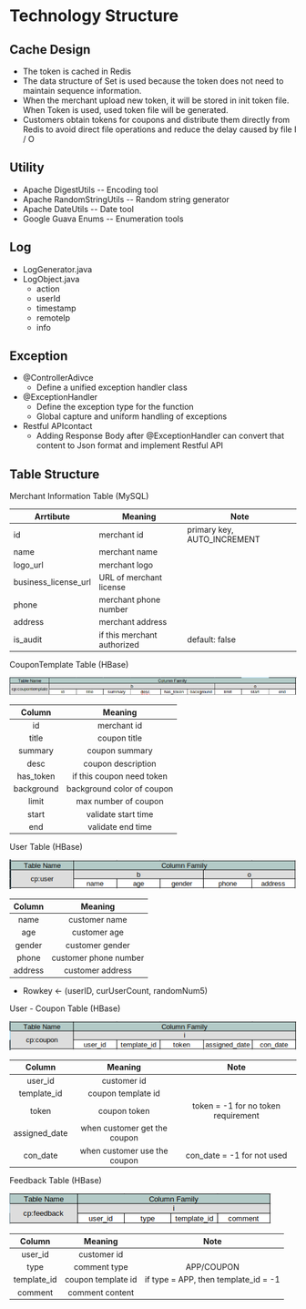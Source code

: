 # Technology Structure

## Cache Design

- The token is cached in Redis
- The data structure of Set is used because the token does not need to maintain sequence information.
- When the merchant upload new token, it will be stored in init token file. When Token is used, used token file will be generated.
- Customers obtain tokens for coupons and distribute them directly from Redis to avoid direct file operations and reduce the delay caused by file I / O

## Utility

- Apache DigestUtils -- Encoding tool
- Apache RandomStringUtils  -- Random string generator
- Apache DateUtils -- Date tool
- Google Guava Enums -- Enumeration tools

## Log

- LogGenerator.java
- LogObject.java
  - action
  - userId
  - timestamp
  - remoteIp
  - info

## Exception

- @ControllerAdivce
  - Define a unified exception handler class
- @ExceptionHandler
  - Define the exception type for the function
  - Global capture and uniform handling of exceptions
- Restful APIcontact
  - Adding Response Body after @ExceptionHandler can convert that content to Json format and implement Restful API

## Table Structure

Merchant Information Table (MySQL)

| Arrtibute            | Meaning                     | Note                        |
| -------------------- | --------------------------- | --------------------------- |
| id                   | merchant id                 | primary key, AUTO_INCREMENT |
| name                 | merchant name               |                             |
| logo_url             | merchant logo               |                             |
| business_license_url | URL of merchant license     |                             |
| phone                | merchant phone number       |                             |
| address              | merchant address            |                             |
| is_audit             | if this merchant authorized | default: false              |

CouponTemplate Table (HBase)

<img src="../asset/coupontemplate_table.png">

|   Column   |          Meaning           |
| :--------: | :------------------------: |
|     id     |        merchant id         |
|   title    |        coupon title        |
|  summary   |       coupon summary       |
|    desc    |     coupon description     |
| has_token  | if this coupon need token  |
| background | background color of coupon |
|   limit    |    max number of coupon    |
|   start    |    validate start time     |
|    end     |     validate end time      |

User Table (HBase)

<img src="../asset/user_table.png">

| Column  |        Meaning        |
| :-----: | :-------------------: |
|  name   |     customer name     |
|   age   |     customer age      |
| gender  |    customer gender    |
|  phone  | customer phone number |
| address |   customer address    |

- Rowkey <- (userID, curUserCount, randomNum5)

User - Coupon Table (HBase)

<img src="../asset/coupon_table.png">

|    Column     |           Meaning            |                Note                 |
| :-----------: | :--------------------------: | :---------------------------------: |
|    user_id    |         customer id          |                                     |
|  template_id  |      coupon template id      |                                     |
|     token     |         coupon token         | token = -1 for no token requirement |
| assigned_date | when customer get the coupon |                                     |
|   con_date    | when customer use the coupon |     con_date = -1 for not used      |

Feedback Table (HBase)

<img src="../asset/feedback_table.png">

|   Column    |      Meaning       |                 Note                 |
| :---------: | :----------------: | :----------------------------------: |
|   user_id   |    customer id     |                                      |
|    type     |    comment type    |              APP/COUPON              |
| template_id | coupon template id | if type = APP, then template_id = -1 |
|   comment   |  comment content   |                                      |
